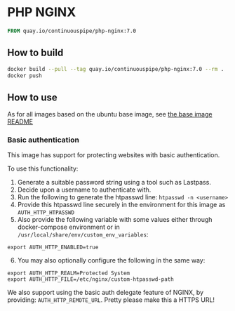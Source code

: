 # PHP NGINX

```Dockerfile
FROM quay.io/continuouspipe/php-nginx:7.0
```

## How to build
```bash
docker build --pull --tag quay.io/continuouspipe/php-nginx:7.0 --rm .
docker push
```

## How to use

As for all images based on the ubuntu base image, see
[the base image README](../../ubuntu/16.04/README.md)


### Basic authentication

This image has support for protecting websites with basic authentication.

To use this functionality:

1. Generate a suitable password string using a tool such as Lastpass.
2. Decide upon a username to authenticate with.
3. Run the following to generate the htpasswd line: `htpasswd -n <username>`
4. Provide this htpasswd line securely in the environment for this image as `AUTH_HTTP_HTPASSWD`
5. Also provide the following variable with some values either through docker-compose environment or in
   `/usr/local/share/env/custom_env_variables`:
  ```
  export AUTH_HTTP_ENABLED=true
  ```
6. You may also optionally configure the following in the same way:
  ```
  export AUTH_HTTP_REALM=Protected System
  export AUTH_HTTP_FILE=/etc/nginx/custom-htpasswd-path
  ```

We also support using the basic auth delegate feature of NGINX, by providing: `AUTH_HTTP_REMOTE_URL`.
Pretty please make this a HTTPS URL!
